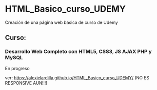 # HTML_Basico_curso_UDEMY
Creación de una página web básica de curso de Udemy

## Curso:
### Desarrollo Web Completo con HTML5, CSS3, JS AJAX PHP y MySQL

En progreso

ver: https://alexielardilla.github.io/HTML_Basico_curso_UDEMY/ (NO ES RESPONSIVE AUN!!!)
